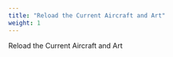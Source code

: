 ```yaml
---
title: "Reload the Current Aircraft and Art"
weight: 1
---
```


Reload the Current Aircraft and Art
